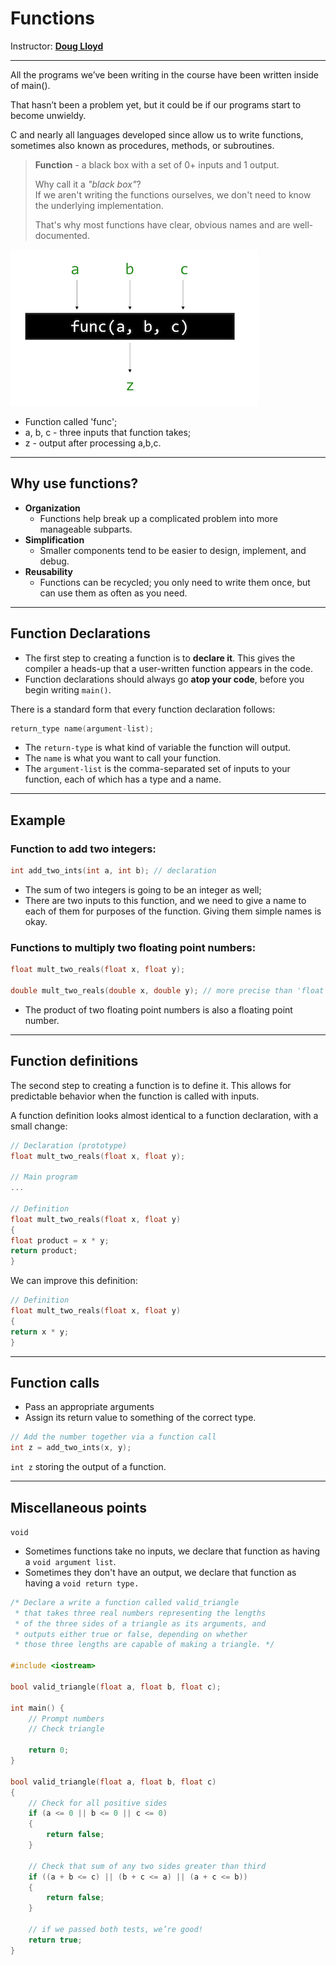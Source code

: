 # Functions

Instructor: **[Doug Lloyd](https://github.com/dlloyd09)**

---

All the programs we’ve been writing in the course have been written inside of main().

That hasn’t been a problem yet, but it could be if our programs start to become unwieldy.

C and nearly all languages developed since allow us to write functions, sometimes also known as procedures,
methods, or subroutines.

> **Function** - a black box with a set of 0+ inputs and 1 output.
> 
> Why call it a _"black box"_?  
> If we aren't writing the functions ourselves, we don't need to know the underlying implementation.
> 
> That's why most functions have clear, obvious names and are well-documented.

<img src="img/shorts/01.png" alt="Flowchart 2">

- Function called 'func';
- a, b, c - three inputs that function takes;
- z - output after processing a,b,c.

---

## Why use functions?

- **Organization**
  - Functions help break up a complicated problem into more
    manageable subparts.
- **Simplification**
  - Smaller components tend to be easier to design, implement, and debug.
- **Reusability**
  - Functions can be recycled; you only need to write them once, but can use them as often as you need.

---

## Function Declarations

- The first step to creating a function is to **declare it**. This
gives the compiler a heads-up that a user-written
function appears in the code.
- Function declarations should always go **atop your code**,
before you begin writing ```main()```.

There is a standard form that every function
declaration follows:

```c
return_type name(argument-list);
```

- The ```return-type``` is what kind of variable the
function will output.
- The ```name``` is what you want to call your function.
- The ```argument-list``` is the comma-separated set of
inputs to your function, each of which has a type and a
name.

---

## Example

### Function to add two integers:

```c
int add_two_ints(int a, int b); // declaration
```

- The sum of two integers is going to be an integer as well;
- There are two inputs to this function, and we need to
  give a name to each of them for purposes of the
  function. Giving them simple names is okay.

### Functions to multiply two floating point numbers:

```c
float mult_two_reals(float x, float y);

double mult_two_reals(double x, double y); // more precise than 'float'
```

- The product of two floating point numbers is also a
  floating point number.

---

## Function definitions

The second step to creating a function is to define it.
This allows for predictable behavior when the function
is called with inputs.

A function definition looks almost identical to a
function declaration, with a small change:

```c
// Declaration (prototype)
float mult_two_reals(float x, float y);

// Main program
...

// Definition
float mult_two_reals(float x, float y)
{
float product = x * y;
return product;
}
```

We can improve this definition:

```c
// Definition
float mult_two_reals(float x, float y)
{
return x * y;
}
```

---

## Function calls

- Pass an appropriate arguments
- Assign its return value to something of the correct type.

```c
// Add the number together via a function call
int z = add_two_ints(x, y);
```

```int z``` storing the output of a function.

---

## Miscellaneous points

```void```
- Sometimes functions take no inputs, we declare that function as having a ```void argument list```.
- Sometimes they don't have an output, we declare that function as having a ```void return type.```

```c
/* Declare a write a function called valid_triangle
 * that takes three real numbers representing the lengths
 * of the three sides of a triangle as its arguments, and
 * outputs either true or false, depending on whether
 * those three lengths are capable of making a triangle. */

#include <iostream>

bool valid_triangle(float a, float b, float c);

int main() {
    // Prompt numbers
    // Check triangle

    return 0;
}

bool valid_triangle(float a, float b, float c)
{
    // Check for all positive sides
    if (a <= 0 || b <= 0 || c <= 0)
    {
        return false;
    }

    // Check that sum of any two sides greater than third
    if ((a + b <= c) || (b + c <= a) || (a + c <= b))
    {
        return false;
    }

    // if we passed both tests, we’re good!
    return true;
}
```
